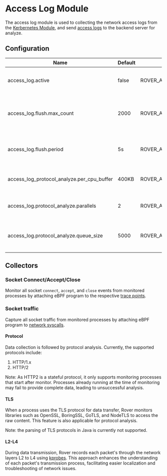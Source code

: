 # Access Log Module

The access log module is used to collecting the network access logs from the [Kerbernetes Module](process_discovery/kubernetes.md),
and send [access logs](https://github.com/apache/skywalking-data-collect-protocol/blob/master/ebpf/accesslog.proto) to the backend server for analyze.

## Configuration

| Name                                       | Default | Environment Key                                  | Description                                                |
|--------------------------------------------|---------|--------------------------------------------------|------------------------------------------------------------|
| access_log.active                          | false   | ROVER_ACCESS_LOG_ACTIVE                          | Is active the access log monitoring.                       |
| access_log.flush.max_count                 | 2000    | ROVER_ACCESS_LOG_FLUSH_MAX_COUNT                 | The max count of the access log when flush to the backend. |
| access_log.flush.period                    | 5s      | ROVER_ACCESS_LOG_FLUSH_PERIOD                    | The period of flush access log to the backend.             |
| access_log_protocol_analyze.per_cpu_buffer | 400KB   | ROVER_ACCESS_LOG_PROTOCOL_ANALYZE_PER_CPU_BUFFER | The size of socket data buffer on each CPU.                |
| access_log.protocol_analyze.parallels      | 2       | ROVER_ACCESS_LOG_PROTOCOL_ANALYZE_PARALLELS      | The count of parallel protocol analyzer.                   |
| access_log.protocol_analyze.queue_size     | 5000    | ROVER_ACCESS_LOG_PROTOCOL_ANALYZE_QUEUE_SIZE     | The size of per paralleled analyze queue.                  |


## Collectors

### Socket Connect/Accept/Close

Monitor all socket `connect`, `accept`, and `close` events from monitored processes by attaching eBPF program to the respective [trace points](https://docs.kernel.org/trace/tracepoints.html).

### Socket traffic

Capture all socket traffic from monitored processes by attaching eBPF program to [network syscalls](https://linasm.sourceforge.net/docs/syscalls/network.php). 

#### Protocol

Data collection is followed by protocol analysis. Currently, the supported protocols include:

1. HTTP/1.x
2. HTTP/2

Note: As HTTP2 is a stateful protocol, it only supports monitoring processes that start after monitor. Processes already running at the time of monitoring may fail to provide complete data, leading to unsuccessful analysis.

#### TLS

When a process uses the TLS protocol for data transfer, Rover monitors libraries such as OpenSSL, BoringSSL, GoTLS, and NodeTLS to access the raw content. 
This feature is also applicable for protocol analysis. 

Note: the parsing of TLS protocols in Java is currently not supported.

#### L2-L4

During data transmission, Rover records each packet's through the network layers L2 to L4 using [kprobes](https://docs.kernel.org/trace/kprobes.html). 
This approach enhances the understanding of each packet's transmission process, facilitating easier localization and troubleshooting of network issues.
